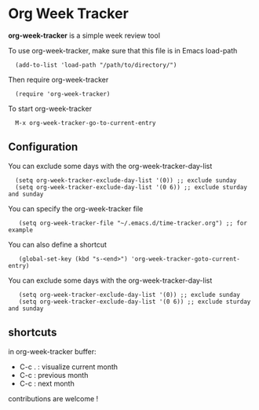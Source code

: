 # Org Week Tracker

**org-week-tracker** is a simple week review tool

To use org-week-tracker, make sure that this file is in Emacs load-path  
``` emacs-lisp
  (add-to-list 'load-path "/path/to/directory/")
```

Then require org-week-tracker  
``` emacs-lisp
  (require 'org-week-tracker)
```

To start org-week-tracker  
``` emacs-lisp
  M-x org-week-tracker-go-to-current-entry
```

## Configuration

You can exclude some days with the org-week-tracker-day-list  
``` emacs-lisp
  (setq org-week-tracker-exclude-day-list '(0)) ;; exclude sunday  
  (setq org-week-tracker-exclude-day-list '(0 6)) ;; exclude sturday and sunday
```
You can specify the org-week-tracker file
``` emacs-lisp
   (setq org-week-tracker-file "~/.emacs.d/time-tracker.org") ;; for example
```
You can also define a shortcut
``` emacs-lisp
   (global-set-key (kbd "s-<end>") 'org-week-tracker-goto-current-entry)
```
You can exclude some days with the org-week-tracker-day-list
``` emacs-lisp
   (setq org-week-tracker-exclude-day-list '(0)) ;; exclude sunday
   (setq org-week-tracker-exclude-day-list '(0 6)) ;; exclude sturday and sunday
```

## shortcuts
in org-week-tracker buffer:
 - C-c . : visualize current month  
 - C-c <up> : previous month  
 - C-c <down> : next month


contributions are welcome !
